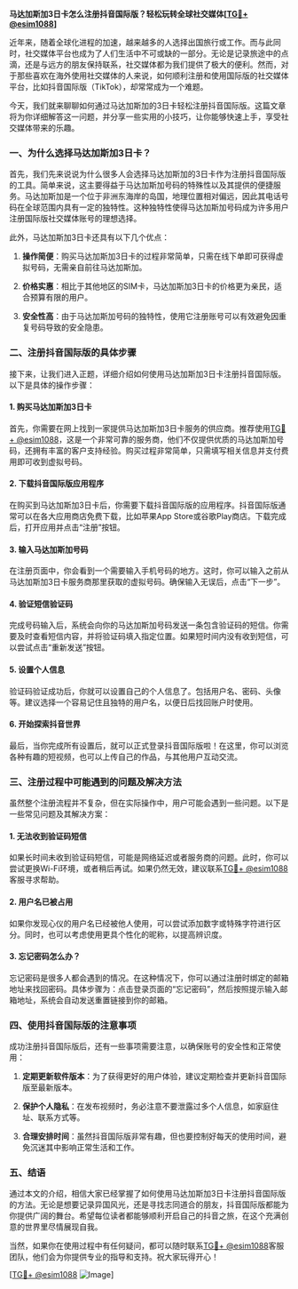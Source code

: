**马达加斯加3日卡怎么注册抖音国际版？轻松玩转全球社交媒体[[TG💪+ @esim1088](https://t.me/s/esim1088)]**

近年来，随着全球化进程的加速，越来越多的人选择出国旅行或工作。而与此同时，社交媒体平台也成为了人们生活中不可或缺的一部分。无论是记录旅途中的点滴，还是与远方的朋友保持联系，社交媒体都为我们提供了极大的便利。然而，对于那些喜欢在海外使用社交媒体的人来说，如何顺利注册和使用国际版的社交媒体平台，比如抖音国际版（TikTok），却常常成为一个难题。

今天，我们就来聊聊如何通过马达加斯加的3日卡轻松注册抖音国际版。这篇文章将为你详细解答这一问题，并分享一些实用的小技巧，让你能够快速上手，享受社交媒体带来的乐趣。

### 一、为什么选择马达加斯加3日卡？

首先，我们先来说说为什么很多人会选择马达加斯加的3日卡作为注册抖音国际版的工具。简单来说，这主要得益于马达加斯加号码的特殊性以及其提供的便捷服务。马达加斯加是一个位于非洲东海岸的岛国，地理位置相对偏远，因此其电话号码在全球范围内具有一定的独特性。这种独特性使得马达加斯加号码成为许多用户注册国际版社交媒体账号的理想选择。

此外，马达加斯加3日卡还具有以下几个优点：

1. **操作简便**：购买马达加斯加3日卡的过程非常简单，只需在线下单即可获得虚拟号码，无需亲自前往马达加斯加。
   
2. **价格实惠**：相比于其他地区的SIM卡，马达加斯加3日卡的价格更为亲民，适合预算有限的用户。

3. **安全性高**：由于马达加斯加号码的独特性，使用它注册账号可以有效避免因重复号码导致的安全隐患。

### 二、注册抖音国际版的具体步骤

接下来，让我们进入正题，详细介绍如何使用马达加斯加3日卡注册抖音国际版。以下是具体的操作步骤：

#### 1. 购买马达加斯加3日卡

首先，你需要在网上找到一家提供马达加斯加3日卡服务的供应商。推荐使用[TG💪+ @esim1088](https://t.me/s/esim1088)，这是一个非常可靠的服务商，他们不仅提供优质的马达加斯加号码，还拥有丰富的客户支持经验。购买过程非常简单，只需填写相关信息并支付费用即可收到虚拟号码。

#### 2. 下载抖音国际版应用程序

在购买到马达加斯加3日卡后，你需要下载抖音国际版的应用程序。抖音国际版通常可以在各大应用商店免费下载，比如苹果App Store或谷歌Play商店。下载完成后，打开应用并点击“注册”按钮。

#### 3. 输入马达加斯加号码

在注册页面中，你会看到一个需要输入手机号码的地方。这时，你可以输入之前从马达加斯加3日卡服务商那里获取的虚拟号码。确保输入无误后，点击“下一步”。

#### 4. 验证短信验证码

完成号码输入后，系统会向你的马达加斯加号码发送一条包含验证码的短信。你需要及时查看短信内容，并将验证码填入指定位置。如果短时间内没有收到短信，可以尝试点击“重新发送”按钮。

#### 5. 设置个人信息

验证码验证成功后，你就可以设置自己的个人信息了。包括用户名、密码、头像等。建议选择一个容易记住且独特的用户名，以便日后找回账户时使用。

#### 6. 开始探索抖音世界

最后，当你完成所有设置后，就可以正式登录抖音国际版啦！在这里，你可以浏览各种有趣的短视频，也可以上传自己的作品，与其他用户互动交流。

### 三、注册过程中可能遇到的问题及解决方法

虽然整个注册流程并不复杂，但在实际操作中，用户可能会遇到一些问题。以下是一些常见问题及其解决方案：

#### 1. 无法收到验证码短信

如果长时间未收到验证码短信，可能是网络延迟或者服务商的问题。此时，你可以尝试更换Wi-Fi环境，或者稍后再试。如果仍然无效，建议联系[TG💪+ @esim1088](https://t.me/s/esim1088)客服寻求帮助。

#### 2. 用户名已被占用

如果你发现心仪的用户名已经被他人使用，可以尝试添加数字或特殊字符进行区分。同时，也可以考虑使用更具个性化的昵称，以提高辨识度。

#### 3. 忘记密码怎么办？

忘记密码是很多人都会遇到的情况。在这种情况下，你可以通过注册时绑定的邮箱地址来找回密码。具体步骤为：点击登录页面的“忘记密码”，然后按照提示输入邮箱地址，系统会自动发送重置链接到你的邮箱。

### 四、使用抖音国际版的注意事项

成功注册抖音国际版后，还有一些事项需要注意，以确保账号的安全性和正常使用：

1. **定期更新软件版本**：为了获得更好的用户体验，建议定期检查并更新抖音国际版至最新版本。
   
2. **保护个人隐私**：在发布视频时，务必注意不要泄露过多个人信息，如家庭住址、联系方式等。

3. **合理安排时间**：虽然抖音国际版非常有趣，但也要控制好每天的使用时间，避免沉迷其中影响正常生活和工作。

### 五、结语

通过本文的介绍，相信大家已经掌握了如何使用马达加斯加3日卡注册抖音国际版的方法。无论是想要记录异国风光，还是寻找志同道合的朋友，抖音国际版都能为你提供广阔的舞台。希望每位读者都能够顺利开启自己的抖音之旅，在这个充满创意的世界里尽情展现自我。

当然，如果你在使用过程中有任何疑问，都可以随时联系[TG💪+ @esim1088](https://t.me/s/esim1088)客服团队，他们会为你提供专业的指导和支持。祝大家玩得开心！

[[TG💪+ @esim1088](https://t.me/s/esim1088) ![Image](https://i.postimg.cc/4NQfJmqS/Snipaste-2025-05-13-00-14-12.png)]